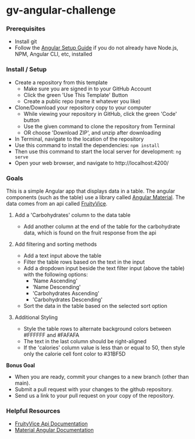# gv-angular-challenge

### Prerequisites

- Install git
- Follow the [Angular Setup Guide](https://angular.io/guide/setup-local) if you do not already have Node.js, NPM, Angular CLI, etc, installed

### Install / Setup

- Create a repository from this template
  - Make sure you are signed in to your GitHub Account
  - Click the green 'Use This Template' Button
  - Create a public repo (name it whatever you like)
- Clone/Download your repository copy to your computer
  - While viewing your repository in GitHub, click the green 'Code' button
  - Use the given command to clone the repository from Terminal
  - OR choose 'Download ZIP', and unzip after downloading
- In Terminal, navigate to the location of the repository
- Use this command to install the dependencies: `npm install`
- Then use this command to start the local server for development: `ng serve`
- Open your web browser, and navigate to http://localhost:4200/

### Goals

This is a simple Angular app that displays data in a table.
The angular components (such as the table) use a library called [Angular Material](https://material.angular.io/).
The data comes from an api called [FruityVice](https://www.fruityvice.com/).

1. Add a 'Carbohydrates' column to the data table
   - Add another column at the end of the table for the carbohydrate data, which is found on the fruit response from the api
   
2. Add filtering and sorting methods
   - Add a text input above the table
   - Filter the table rows based on the text in the input
   - Add a dropdown input beside the text filter input (above the table) with the following options:
     - 'Name Ascending'
     - 'Name Descending'
     - 'Carbohydrates Ascending'
     - 'Carbohydrates Descending'
   - Sort the data in the table based on the selected sort option

3. Additional Styling
   - Style the table rows to alternate background colors between #FFFFFF and #FAFAFA
   - The text in the last column should be right-aligned
   - If the 'calories' column value is less than or equal to 50, then style only the calorie cell font color to #31BF5D
   
**Bonus Goal** 
- When you are ready, commit your changes to a new branch (other than main).
- Submit a pull request with your changes to the github repository.
- Send us a link to your pull request on your copy of the repository.

### Helpful Resources

- [FruityVice Api Documentation](https://www.fruityvice.com/)
- [Material Angular Documentation](https://material.angular.io/components/categories)





